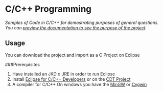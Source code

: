 # C/C++ Programming

*Samples of Code in C/C++ for demostrating purposes of general questions.*
*You can [preview the documentation to see the purpose of the project](https://salvadorz.github.io/samplesCodeC/)*


## Usage

You can download the project and import as a C Project on Eclipse

###Prerequisites

1. Have installed an JKD o JRE in order to run Eclipse
2. Install [Eclipse for C/C++ Developers](www.eclipse.org/downloads/packages) or on the [CDT Project](http://www.eclipse.org/cdt/downloads.phps)
3. A compiler for C/C++ On windows you have the [MinGW](https://sourceforge.net/downloads/mingw) or [Cygwin](https://www.cygwin.com/setup-x86_64.exe)